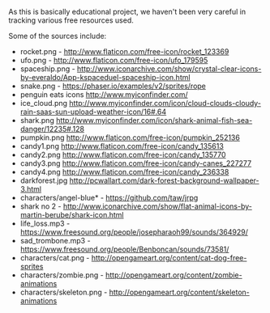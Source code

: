 As this is basically educational project, we haven't been very careful in tracking various
free resources used.

Some of the sources include:

* rocket.png - http://www.flaticon.com/free-icon/rocket_123369
* ufo.png - http://www.flaticon.com/free-icon/ufo_179595
* spaceship.png - http://www.iconarchive.com/show/crystal-clear-icons-by-everaldo/App-kspaceduel-spaceship-icon.html
* snake.png - https://phaser.io/examples/v2/sprites/rope
* penguin eats icons http://www.myiconfinder.com/
* ice_cloud.png http://www.myiconfinder.com/icon/cloud-clouds-cloudy-rain-saas-sun-upload-weather-icon/16#.64
* shark.png http://www.myiconfinder.com/icon/shark-animal-fish-sea-danger/12235#.128
* pumpkin.png http://www.flaticon.com/free-icon/pumpkin_252136
* candy1.png http://www.flaticon.com/free-icon/candy_135613
* candy2.png http://www.flaticon.com/free-icon/candy_135770
* candy3.png http://www.flaticon.com/free-icon/candy-canes_227277
* candy4.png http://www.flaticon.com/free-icon/candy_236338
* darkforest.jpg http://pcwallart.com/dark-forest-background-wallpaper-3.html
* characters/angel-blue* - https://github.com/taw/jrpg
* shark no 2 - http://www.iconarchive.com/show/flat-animal-icons-by-martin-berube/shark-icon.html
* life_loss.mp3 - https://www.freesound.org/people/josepharaoh99/sounds/364929/
* sad_trombone.mp3 - https://www.freesound.org/people/Benboncan/sounds/73581/
* characters/cat.png - http://opengameart.org/content/cat-dog-free-sprites
* characters/zombie.png - http://opengameart.org/content/zombie-animations
* characters/skeleton.png - http://opengameart.org/content/skeleton-animations
